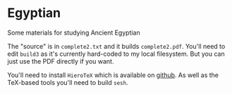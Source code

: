 # Egyptian
Some materials for studying Ancient Egyptian

The "source" is in `complete2.txt` and it builds `complete2.pdf`. You'll need to edit `build3` as it's currently hard-coded to my local filesystem. But you can just use the PDF directly if you want.

You'll need to install `HieroTeX` which is available on [github](https://github.com/hierotex/hierotex).
As well as the TeX-based tools you'll need to build `sesh`.
